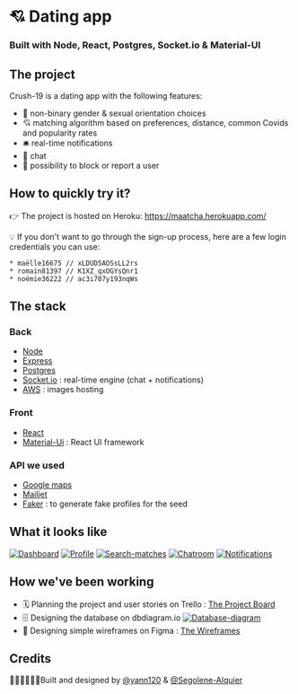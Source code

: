 # 💘 Dating app
### Built with Node, React, Postgres, Socket.io & Material-UI

## The project

Crush-19 is a dating app with the following features:
* 🌈 non-binary gender & sexual orientation choices
* 💘 matching algorithm based on preferences, distance, common Covids and popularity rates
* 🛎 real-time notifications
* 💌 chat
* 🚫 possibility to block or report a user

## How to quickly try it?

👉 The project is hosted on Heroku: https://maatcha.herokuapp.com/ 

💡 If you don't want to go through the sign-up process, here are a few login credentials you can use:
```
* maëlle16675 // xLDUD5AOSsLL2rs
* romain81397 // K1XZ_qxOGYsQnr1
* noémie36222 // ac3i707y193nqWs
```

## The stack
### Back
* [Node](https://nodejs.org/en/)
* [Express](https://expressjs.com/)
* [Postgres](https://www.postgresql.org/)
* [Socket.io](https://socket.io/) : real-time engine (chat + notifications)
* [AWS](https://aws.amazon.com/fr/s3/) : images hosting

### Front
* [React](https://reactjs.org/)
* [Material-Ui](https://material-ui.com/) : React UI framework

### API we used
* [Google maps](https://developers.google.com/maps/documentation/javascript/tutorial)
* [Mailjet](https://www.mailjet.com/)
* [Faker](https://github.com/marak/Faker.js/) : to generate fake profiles for the seed

## What it looks like

[![Dashboard](https://iili.io/Jfl9Xn.png)](https://freeimage.host/i/capture-decran-2020-03-30-123639.Jfl9Xn)
[![Profile](https://iili.io/Jfl3g4.png)](https://freeimage.host/i/capture-decran-2020-03-30-132035.Jfl3g4)
[![Search-matches](https://iili.io/JflHss.png)](https://freeimage.host/i/capture-decran-2020-03-30-130950.JflHss)
[![Chatroom](https://iili.io/JfldqG.png)](https://freeimage.host/i/capture-decran-2020-03-30-131939.JfldqG)
[![Notifications](https://iili.io/Jfl21f.png)](https://freeimage.host/i/capture-decran-2020-03-30-131952.Jfl21f)

## How we've been working
* 🗓 Planning the project and user stories on Trello : [The Project Board](https://trello.com/b/RLNAgAuw/Crush-19-launch)
* 🗄 Designing the database on dbdiagram.io
[![Database-diagram](https://iili.io/JfcVO7.png)](https://freeimage.host/i/capture-decran-2020-03-30-121118.JfcVO7)
* 🎨 Designing simple wireframes on Figma : [The Wireframes](https://www.figma.com/file/daD5AHhiB3XmfUPdi4PhsS/Crush-19?node-id=0%3A1)

## Credits

👨🏻‍💻👩🏻‍💻Built and designed by [@yann120](https://github.com/yann120) & [@Segolene-Alquier](https://github.com/Segolene-Alquier/)
